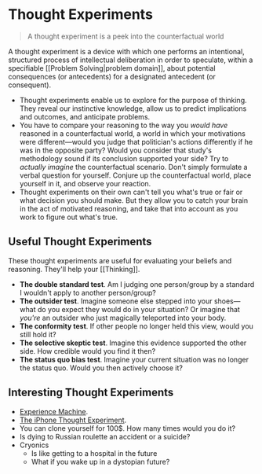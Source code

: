 # Thought Experiments

> A thought experiment is a peek into the counterfactual world

A thought experiment is a device with which one performs an intentional, structured process of intellectual deliberation in order to speculate, within a specifiable [[Problem Solving|problem domain]], about potential consequences (or antecedents) for a designated antecedent (or consequent).

- Thought experiments enable us to explore for the purpose of thinking. They reveal our instinctive knowledge, allow us to predict implications and outcomes, and anticipate problems.
- You have to compare your reasoning to the way you _would have_ reasoned in a counterfactual world, a world in which your motivations were different—would you judge that politician's actions differently if he was in the opposite party?  Would you consider that study's methodology sound if its conclusion supported your side? Try to _actually imagine_ the counterfactual scenario. Don't simply formulate a verbal question for yourself. Conjure up the counterfactual world, place yourself in it, and observe your reaction.
- Thought experiments on their own can't tell you what's true or fair or what decision you should make. But they allow you to catch your brain in the act of motivated reasoning, and take that into account as you work to figure out what's true.

## Useful Thought Experiments

These thought experiments are useful for evaluating your beliefs and reasoning. They'll help your [[Thinking]].

- **The double standard test**. Am I judging one person/group by a standard I wouldn't apply to another person/group?
- **The outsider test**. Imagine someone else stepped into your shoes—what do you expect they would do in your situation? Or imagine that _you're_ an outsider who just magically teleported into your body.
- **The conformity test**. If other people no longer held this view, would you still hold it?
- **The selective skeptic test**. Imagine this evidence supported the other side. How credible would you find it then?
- **The status quo bias test**. Imagine your current situation was no longer the status quo. Would you then actively choose it?

## Interesting Thought Experiments

- [Experience Machine](https://en.m.wikipedia.org/wiki/Experience_machine).
- [The iPhone Thought Experiment](https://waitbutwhy.com/table/iphone-thought-experiment).
- You can clone yourself for 100$. How many times would you do it?
- Is dying to Russian roulette an accident or a suicide?
- Cryonics
  - Is like getting to a hospital in the future
  - What if you wake up in a dystopian future?

